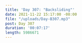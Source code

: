 ```yaml
---
title: 'Day 307: "Backsliding"'
date: 2021-11-22 15:17:00 -08:00
file: "/uploads/Day-B307.mp3"
post: Day 307
duration: '00:07:17'
length: 5986671
---
```


